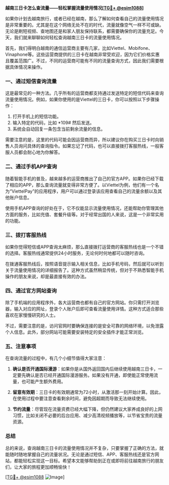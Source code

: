 **越南三日卡怎么查流量——轻松掌握流量使用情况[[TG💪+ @esim1088](https://t.me/s/esim1088)]**

如果你计划去越南旅行，或者已经在越南，那么了解如何查看自己的流量使用情况是非常重要的。尤其是在这个网络无处不在的时代，流量就像空气一样不可或缺。无论是刷短视频、查地图还是和家人朋友保持联系，都需要确保你的流量充足。今天，我们就来聊聊如何轻松查询越南三日卡的流量使用情况。

首先，我们得明白越南的通信运营商主要有几家，比如Viettel、Mobifone、Vinaphone等。这些运营商提供的三日卡在越南非常受欢迎，因为它们价格实惠且覆盖范围广。不过，不同的运营商可能有不同的流量查询方式，因此我们需要根据具体情况来操作。

### **一、通过短信查询流量**
这是最常见的一种方法。几乎所有的运营商都支持通过发送特定的短信代码来查询流量使用情况。例如，如果你使用的是Viettel的三日卡，你可以按照以下步骤操作：

1. 打开手机上的短信功能。
2. 输入特定的代码，比如 *109# 然后发送。
3. 系统会自动回复一条包含当前剩余流量的信息。

需要注意的是，这里的代码可能会因运营商而异，所以建议你在购买三日卡时向销售人员询问具体的查询指令。如果忘记了代码，也可以直接拨打客服热线，一般客服人员都会耐心地为你解答。

### **二、通过手机APP查询**
随着智能手机的普及，越来越多的运营商推出了自己的官方APP。如果你已经下载了相应的APP，那么查询流量就变得非常方便了。以Viettel为例，他们有一个名为“ViettelPay”的应用程序，用户可以通过登录该应用查看自己的流量余额以及其他账户信息。

使用手机APP查询的好处在于，它不仅能显示流量使用情况，还能帮助你管理其他方面的服务，比如充值、套餐升级等。对于经常出国的人来说，这是一个非常实用的功能。

### **三、拨打客服热线**
如果你觉得短信或APP查询太麻烦，那么直接拨打运营商的客服热线也是一个不错的选择。客服热线通常提供24小时服务，无论何时何地都可以随时咨询。

在拨通客服热线后，按照语音提示输入相关信息，比如手机号码，然后就可以听到关于流量使用情况的详细报告了。这种方式虽然稍显传统，但对于不熟悉智能手机操作的朋友来说，却是最直接有效的办法。

### **四、通过官方网站查询**
除了手机端的应用程序外，各大运营商也都有自己的官方网站。你只需打开浏览器，输入对应的网址，登录个人账户后即可查看流量使用详情。这种方式适合那些喜欢在家慢慢研究的人士。

不过，需要注意的是，访问官网时要确保连接的是安全可靠的网络环境，以免泄露个人信息。此外，部分网站可能需要安装特定的安全插件才能正常浏览。

### **五、注意事项**
在查询流量的过程中，有几个小细节值得大家注意：

1. **确认是否开通国际漫游**：如果你是从国外返回国内后继续使用越南三日卡，一定要先确认是否已经开通国际漫游服务。如果没有开通，即使能正常使用流量，也可能产生额外费用。
   
2. **留意有效期**：三日卡的有效期通常为72小时，从激活那一刻开始计算。因此，在使用过程中要注意查看剩余时间，避免因超期而导致无法继续使用。

3. **节约流量**：尽管现在流量资费已经大幅下降，但仍然建议大家养成良好的上网习惯，比如关闭不必要的后台应用、减少高清视频播放等，以节省宝贵的流量资源。

### **总结**
总的来说，查询越南三日卡的流量使用情况并不复杂，只要掌握了正确的方法，就能随时随地掌握自己的流量状况。无论是通过短信、APP、客服热线还是官方网站，都能轻松实现这一目标。希望本文能够帮助到正在或即将前往越南旅行的朋友们，让大家的旅程更加顺畅愉快！

[[TG💪+ @esim1088](https://t.me/s/esim1088) ![Image](https://i.postimg.cc/4NQfJmqS/Snipaste-2025-05-13-00-14-12.png)]